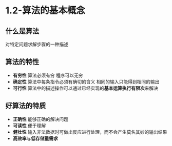 # 1.2-算法的基本概念

## 什么是算法
对特定问题求解步骤的一种描述
## 算法的特性
- **有穷性**
算法必须有穷 程序可以无穷
- **确定性**
算法中每条指令必须有确切的含义 相同的输入只能得到相同的输出
- **可行性**
算法中的描述操作可以通过已经实现的**基本运算执行有限次**来解决
## 好算法的特质
- **正确性** 能够正确的解决问题
- **可读性** 便于理解
- **健壮性** 输入非法数据时可做出反应进行处理，而不会产生莫名其妙的输出结果
- **高效率**与**低存储量需求**